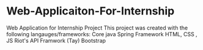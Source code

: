 # Web-Applicaiton-For-Internship
Web Application for Internship Project
This project was created with the following langauges/frameworks:
  Core java
  Spring Framework
  HTML, CSS , JS
  Riot's API Framwork (Tay)
  Bootstrap
